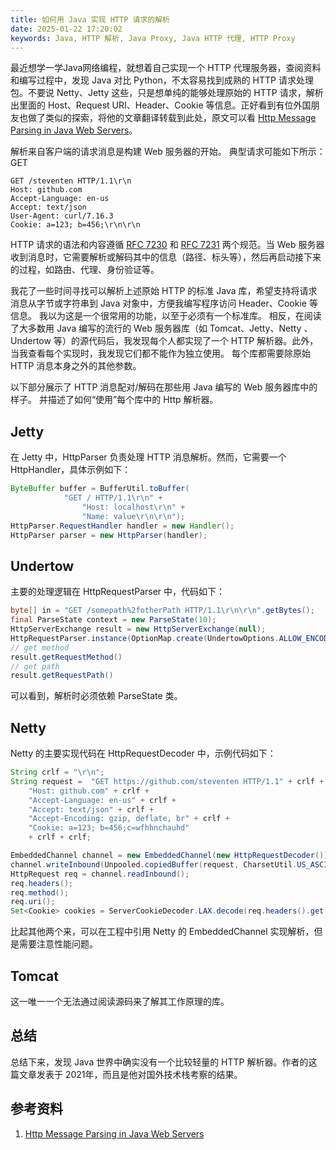 ```yaml
---
title: 如何用 Java 实现 HTTP 请求的解析
date: 2025-01-22 17:20:02
keywords: Java, HTTP 解析, Java Proxy, Java HTTP 代理, HTTP Proxy
---
```


最近想学一学Java网络编程，就想着自己实现一个 HTTP 代理服务器，查阅资料和编写过程中，发现 Java 对比 Python，不太容易找到成熟的 HTTP 请求处理包。不要说 Netty、Jetty 这些，只是想单纯的能够处理原始的 HTTP 请求，解析出里面的 Host、Request URI、Header、Cookie 等信息。正好看到有位外国朋友也做了类似的探索，将他的文章翻译转载到此处，原文可以看 [Http Message Parsing in Java Web Servers](https://stevenyue.com/blogs/http-message-parsing-in-java-web-servers/)。

解析来自客户端的请求消息是构建 Web 服务器的开始。 典型请求可能如下所示：GET
```http
GET /steventen HTTP/1.1\r\n
Host: github.com
Accept-Language: en-us
Accept: text/json
User-Agent: curl/7.16.3
Cookie: a=123; b=456;\r\n\r\n
```

HTTP 请求的语法和内容遵循 [RFC 7230](https://datatracker.ietf.org/doc/html/rfc7230) 和 [RFC 7231](https://www.rfc-editor.org/rfc/rfc7231) 两个规范。当 Web 服务器收到消息时，它需要解析或解码其中的信息（路径、标头等），然后再启动接下来的过程，如路由、代理、身份验证等。

我花了一些时间寻找可以解析上述原始 HTTP 的标准 Java 库，希望支持将请求消息从字节或字符串到 Java 对象中，方便我编写程序访问 Header、Cookie 等信息。 我以为这是一个很常用的功能，以至于必须有一个标准库。 相反，在阅读了大多数用 Java 编写的流行的 Web 服务器库（如 Tomcat、Jetty、Netty 、Undertow 等）的源代码后，我发现每个人都实现了一个 HTTP 解析器。此外，当我查看每个实现时，我发现它们都不能作为独立使用。 每个库都需要除原始 HTTP 消息本身之外的其他参数。

以下部分展示了 HTTP 消息配对/解码在那些用 Java 编写的 Web 服务器库中的样子。 并描述了如何“使用”每个库中的 Http 解析器。

## Jetty

在 Jetty 中，HttpParser 负责处理 HTTP 消息解析。然而，它需要一个 HttpHandler，具体示例如下：
```java
ByteBuffer buffer = BufferUtil.toBuffer(
            "GET / HTTP/1.1\r\n" +
                "Host: localhost\r\n" +
                "Name: value\r\n\r\n");
HttpParser.RequestHandler handler = new Handler();
HttpParser parser = new HttpParser(handler);
```

## Undertow

主要的处理逻辑在 HttpRequestParser 中，代码如下：
```java
byte[] in = "GET /somepath%2fotherPath HTTP/1.1\r\n\r\n".getBytes();
final ParseState context = new ParseState(10);
HttpServerExchange result = new HttpServerExchange(null);
HttpRequestParser.instance(OptionMap.create(UndertowOptions.ALLOW_ENCODED_SLASH, true)).handle(ByteBuffer.wrap(in), context, result);
// get method
result.getRequestMethod()
// get path
result.getRequestPath()
```

可以看到，解析时必须依赖 ParseState 类。

## Netty

Netty 的主要实现代码在 HttpRequestDecoder 中，示例代码如下：
```java
String crlf = "\r\n";
String request =  "GET https://github.com/steventen HTTP/1.1" + crlf +
    "Host: github.com" + crlf +
    "Accept-Language: en-us" + crlf +
    "Accept: text/json" + crlf +
    "Accept-Encoding: gzip, deflate, br" + crlf +
    "Cookie: a=123; b=456;c=wfhhnchauhd"
    + crlf + crlf;

EmbeddedChannel channel = new EmbeddedChannel(new HttpRequestDecoder());
channel.writeInbound(Unpooled.copiedBuffer(request, CharsetUtil.US_ASCII));
HttpRequest req = channel.readInbound();
req.headers();
req.method();
req.uri();
Set<Cookie> cookies = ServerCookieDecoder.LAX.decode(req.headers().get("Cookie"));
```

比起其他两个来，可以在工程中引用 Netty 的 EmbeddedChannel 实现解析，但是需要注意性能问题。

## Tomcat

这一唯一一个无法通过阅读源码来了解其工作原理的库。

## 总结

总结下来，发现 Java 世界中确实没有一个比较轻量的 HTTP 解析器。作者的这篇文章发表于 2021年，而且是他对国外技术栈考察的结果。

## 参考资料
1. [Http Message Parsing in Java Web Servers](https://stevenyue.com/blogs/http-message-parsing-in-java-web-servers/)
